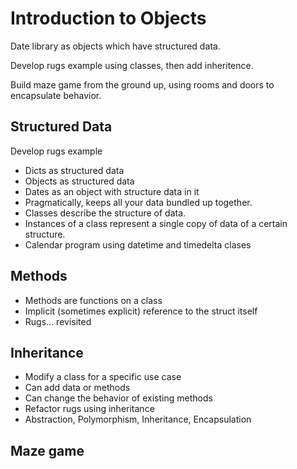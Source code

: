 # Introduction to Objects

Date library as objects which have structured data.

Develop rugs example using classes, then add inheritence.

Build maze game from the ground up, using rooms and doors to encapsulate
behavior.

## Structured Data

Develop rugs example

* Dicts as structured data
* Objects as structured data
* Dates as an object with structure data in it
* Pragmatically, keeps all your data bundled up together.
* Classes describe the structure of data.
* Instances of a class represent a single copy of data of a certain structure.
* Calendar program using datetime and timedelta clases

## Methods

* Methods are functions on a class
* Implicit (sometimes explicit) reference to the struct itself
* Rugs... revisited

## Inheritance

* Modify a class for a specific use case
* Can add data or methods
* Can change the behavior of existing methods
* Refactor rugs using inheritance
* Abstraction, Polymorphism, Inheritance, Encapsulation

## Maze game
